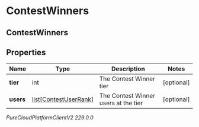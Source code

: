 # ContestWinners

## ContestWinners

## Properties

|Name | Type | Description | Notes|
|------------ | ------------- | ------------- | -------------|
| **tier** | int | The Contest Winner tier | [optional] |
| **users** | [list[ContestUserRank]](ContestUserRank) | The Contest Winner users at the tier | [optional] |



_PureCloudPlatformClientV2 229.0.0_
